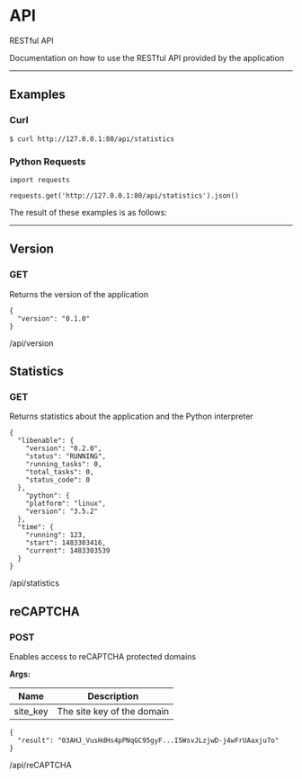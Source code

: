 API
===

RESTful API

Documentation on how to use the RESTful API provided by the application

- - - - - - - - - - - - - - - - - - - - - - - - - - - - - - - - - - - - - - - -

Examples
--------

### Curl

	$ curl http://127.0.0.1:80/api/statistics

### Python Requests

	import requests

	requests.get('http://127.0.0.1:80/api/statistics').json()

The result of these examples is as follows:

- - - - - - - - - - - - - - - - - - - - - - - - - - - - - - - - - - - - - - - -

Version
-------

### GET

Returns the version of the application

	{
	  "version": "0.1.0"
	}

/api/version

Statistics
----------

### GET

Returns statistics about the application and the Python interpreter

	{
	  "libenable": {
	    "version": "0.2.0",
	    "status": "RUNNING",
	    "running_tasks": 0,
	    "total_tasks": 0,
	    "status_code": 0
	  },
		"python": {
	    "platform": "linux",
	    "version": "3.5.2"
	  },
	  "time": {
	    "running": 123,
	    "start": 1483303416,
	    "current": 1483303539
	  }
	}

/api/statistics

reCAPTCHA
---------

### POST

Enables access to reCAPTCHA protected domains

**Args:**

|   Name   |        Description         |
|----------|----------------------------|
| site_key | The site key of the domain |

	{
	  "result": "03AHJ_VusHdHs4pPNqGC95gyF...I5WsvJLzjwD-j4wFrUAaxju7o"
	}

/api/reCAPTCHA
